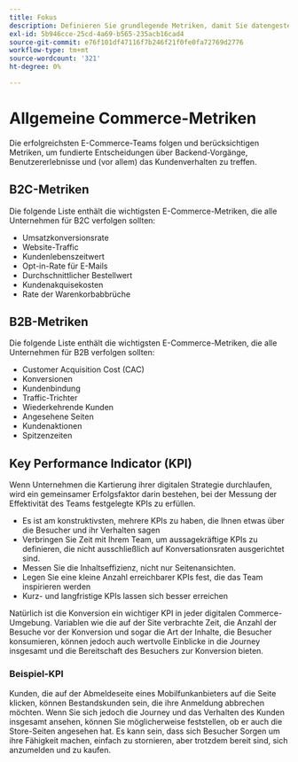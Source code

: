 ```yaml
---
title: Fokus
description: Definieren Sie grundlegende Metriken, damit Sie datengesteuerte Entscheidungen treffen können.
exl-id: 5b946cce-25cd-4a69-b565-235acb16cad4
source-git-commit: e76f101df47116f7b246f21f0fe0fa72769d2776
workflow-type: tm+mt
source-wordcount: '321'
ht-degree: 0%

---
```


# Allgemeine Commerce-Metriken

Die erfolgreichsten E-Commerce-Teams folgen und berücksichtigen Metriken, um fundierte Entscheidungen über Backend-Vorgänge, Benutzererlebnisse und (vor allem) das Kundenverhalten zu treffen.

## B2C-Metriken

Die folgende Liste enthält die wichtigsten E-Commerce-Metriken, die alle Unternehmen für B2C verfolgen sollten:

- Umsatzkonversionsrate
- Website-Traffic
- Kundenlebenszeitwert
- Opt-in-Rate für E-Mails
- Durchschnittlicher Bestellwert
- Kundenakquisekosten
- Rate der Warenkorbabbrüche

## B2B-Metriken

Die folgende Liste enthält die wichtigsten E-Commerce-Metriken, die alle Unternehmen für B2B verfolgen sollten:

- Customer Acquisition Cost (CAC)
- Konversionen
- Kundenbindung
- Traffic-Trichter
- Wiederkehrende Kunden
- Angesehene Seiten
- Kundenaktionen
- Spitzenzeiten

## Key Performance Indicator (KPI)

Wenn Unternehmen die Kartierung ihrer digitalen Strategie durchlaufen, wird ein gemeinsamer Erfolgsfaktor darin bestehen, bei der Messung der Effektivität des Teams festgelegte KPIs zu erfüllen.

- Es ist am konstruktivsten, mehrere KPIs zu haben, die Ihnen etwas über die Besucher und ihr Verhalten sagen
- Verbringen Sie Zeit mit Ihrem Team, um aussagekräftige KPIs zu definieren, die nicht ausschließlich auf Konversationsraten ausgerichtet sind.
- Messen Sie die Inhaltseffizienz, nicht nur Seitenansichten.
- Legen Sie eine kleine Anzahl erreichbarer KPIs fest, die das Team inspirieren werden
- Kurz- und langfristige KPIs lassen sich besser erreichen

Natürlich ist die Konversion ein wichtiger KPI in jeder digitalen Commerce-Umgebung. Variablen wie die auf der Site verbrachte Zeit, die Anzahl der Besuche vor der Konversion und sogar die Art der Inhalte, die Besucher konsumieren, können jedoch auch wertvolle Einblicke in die Journey insgesamt und die Bereitschaft des Besuchers zur Konversion bieten.

### Beispiel-KPI

Kunden, die auf der Abmeldeseite eines Mobilfunkanbieters auf die Seite klicken, können Bestandskunden sein, die ihre Anmeldung abbrechen möchten. Wenn Sie sich jedoch die Journey und das Verhalten des Kunden insgesamt ansehen, können Sie möglicherweise feststellen, ob er auch die Store-Seiten angesehen hat. Es kann sein, dass sich Besucher Sorgen um ihre Fähigkeit machen, einfach zu stornieren, aber trotzdem bereit sind, sich anzumelden und zu kaufen.
